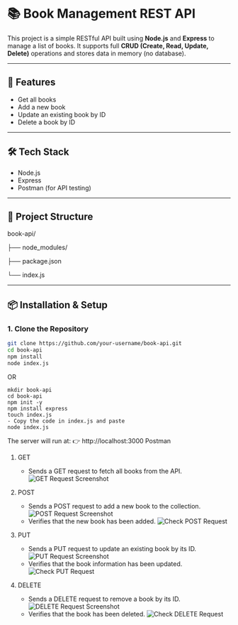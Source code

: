 # 📚 Book Management REST API

This project is a simple RESTful API built using **Node.js** and **Express** to manage a list of books. It supports full **CRUD (Create, Read, Update, Delete)** operations and stores data in memory (no database).

---

## 🚀 Features

- Get all books
- Add a new book
- Update an existing book by ID
- Delete a book by ID

---

## 🛠️ Tech Stack

- Node.js
- Express
- Postman (for API testing)

---

## 📁 Project Structure

book-api/

├── node_modules/

├── package.json

└── index.js

---

## 📦 Installation & Setup

### 1. Clone the Repository

```bash
git clone https://github.com/your-username/book-api.git
cd book-api
npm install
node index.js
```

OR
```
mkdir book-api
cd book-api
npm init -y
npm install express
touch index.js
- Copy the code in index.js and paste
node index.js

```

The server will run at:
👉 http://localhost:3000
Postman

1. GET
   - Sends a GET request to fetch all books from the API. 
![GET Request Screenshot](Postman_Screenshots/1_Initial_Get.png)

2. POST
   - Sends a POST request to add a new book to the collection. 
![POST Request Screenshot](Postman_Screenshots/2_Post.png)
   - Verifies that the new book has been added.
![Check POST Request](Postman_Screenshots/3_CheckPost.png)

3. PUT
   - Sends a PUT request to update an existing book by its ID.  
![PUT Request Screenshot](Postman_Screenshots/4_Put.png)
   - Verifies that the book information has been updated. 
![Check PUT Request](Postman_Screenshots/5_CheckPut.png)

4. DELETE
   - Sends a DELETE request to remove a book by its ID.  
![DELETE Request Screenshot](Postman_Screenshots/6_Delete.png)
   - Verifies that the book has been deleted.
![Check DELETE Request](Postman_Screenshots/7_CheckDelete.png)

